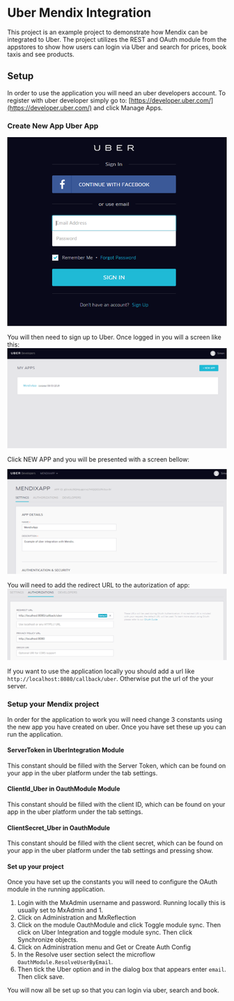 # Uber Mendix Integration
This project is an example project to demonstrate how Mendix can be integrated to Uber. The project utilizes the REST and OAuth module from the appstores to show how users can login via Uber and search for prices, book taxis and see products.

## Setup
In order to use the application you will need an uber developers account. To register with uber developer simply go to: [https://developer.uber.com/](https://developer.uber.com/) and click Manage Apps.

### Create New App Uber App
<img src="./img/uberSignup.PNG"></img>

You will then need to sign up to Uber. Once logged in you will a screen like this:
<img src="./img/manageApps.PNG"></img>

Click NEW APP and you will be presented with a screen bellow:

<img src="./img/newApp.PNG"></img>

You will need to add the redirect URL to the autorization of app:
<img src="./img/callback.PNG"></img>

If you want to use the application locally you should add a url like `http://localhost:8080/callback/uber`. Otherwise put the url of the your server.

### Setup your Mendix project
In order for the application to work you will need change 3 constants using the new app you have created on uber. Once you have set these up you can run the application.

#### ServerToken in UberIntegration Module
This constant should be filled with the Server Token, which can be found on your app in the uber platform under the tab settings.

#### ClientId_Uber in OauthModule Module
This constant should be filled with the client ID, which can be found on your app in the uber platform under the tab settings. 

#### ClientSecret_Uber in OauthModule
This constant should be filled with the client secret, which can be found on your app in the uber platform under the tab settings and pressing show.

#### Set up your project
Once you have set up the constants you will need to configure the OAuth module in the running application. 

1) Login with the MxAdmin username and password. Running locally this is usually set to MxAdmin and 1.<br/>
2) Click on Administration and MxReflection<br/>
3) Click on the module OauthModule and click Toggle module sync. Then click on Uber Integration and toggle module sync. Then click Synchronize objects.<br/>
4) Click on Administration menu and Get or Create Auth Config<br/>
5) In the Resolve user section select the microflow `OauthModule.ResolveUserByEmail`.<br/>
6) Then tick the Uber option and in the dialog box that appears enter `email`. Then click save.<br/>

You will now all be set up so that you can login via uber, search and book. 
